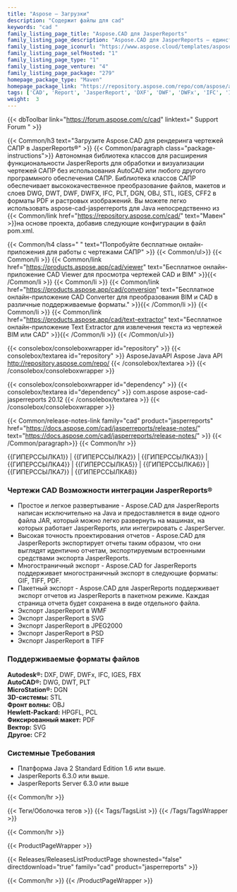 ```yaml
---
title: "Aspose — Загрузки"
description: "Содержит файлы для cad"
keywords: "cad "
family_listing_page_title: "Aspose.CAD для JasperReports"
family_listing_page_description: "Aspose.CAD для JasperReports — единственное решение на рынке, позволяющее экспортировать отчеты из JasperReports в различные форматы файлов векторных и растровых изображений, такие как PDF, WMF, SVG, EMF, BMP, GIF, JPG, JPEG, DICOM, WEBP. , JP2, JPEG2000, PNG, TIFF, PSD и работать с различными форматами файлов CAD и BIM: DWG, DXF, DWT, DGN, DWF, DWFX, IFC, STL, IGES, PLT, CF2, OBJ, HPGL, IGS"
family_listing_page_iconurl: "https://www.aspose.cloud/templates/aspose/img/products/cad/aspose_cad-for-jasperreports.svg"
family_listing_page_selfHosted: "1"
family_listing_page_type: "1"
family_listing_page_venture: "4"
family_listing_page_package: "279"
homepage_package_type: "Maven"
homepage_package_link: "https://repository.aspose.com/repo/com/aspose/aspose-cad-jasperreports/"
tags: ['CAD', 'Report', 'JasperReport', 'DXF', 'DWF', 'DWFx', 'IFC', 'IGES', 'FBX', 'DWG', 'DWT', 'PLT', 'DGN', 'STL', 'OBJ', 'HPGFL', 'PCL', 'PDF', 'SVG', 'CF2', '3D', 'WMF', 'SVG', 'JPEG2000', 'PSD', 'TIFF', 'Java', 'JAR']
weight:  3
---
```


{{< dbToolbar link="https://forum.aspose.com/c/cad" linktext=" Support Forum " >}}

{{< Common/h3 text="Загрузите Aspose.CAD для рендеринга чертежей САПР в JasperReports®"  >}}
{{< Common/paragraph class="package-instructions">}}
Автономная библиотека классов для расширения функциональности JasperReports для обработки и визуализации чертежей САПР без использования AutoCAD или любого другого программного обеспечения САПР. Библиотека классов САПР обеспечивает высококачественное преобразование файлов, макетов и слоев DWG, DWT, DWF, DWFX, IFC, PLT, DGN, OBJ, STL, IGES, CFF2 в форматы PDF и растровых изображений.
Вы можете легко использовать aspose-cad-jasperreports для Java непосредственно из
{{< Common/link href="https://repository.aspose.com/cad/" text="Мавен"  >}}на основе проекта, добавив следующие конфигурации в файл pom.xml.

{{< Common/h4 class=" " text="Попробуйте бесплатные онлайн-приложения для работы с чертежами САПР" >}}
{{< Common/ul>}}
{{< Common/li >}}
{{< Common/link href="https://products.aspose.app/cad/viewer" text="Бесплатное онлайн-приложение CAD Viewer для просмотра чертежей CAD и BIM"  >}}{{< /Common/li >}}
{{< Common/li >}}
{{< Common/link href="https://products.aspose.app/cad/conversion" text="Бесплатное онлайн-приложение CAD Converter для преобразования BIM и CAD в различные поддерживаемые форматы."  >}}{{< /Common/li >}}
{{< Common/li >}}
{{< Common/link href="https://products.aspose.app/cad/text-extractor" text="Бесплатное онлайн-приложение Text Extractor для извлечения текста из чертежей BIM или CAD"  >}}{{< /Common/li >}}
{{< /Common/ul>}}

{{< consolebox/consoleboxwrapper id="repository" >}}
   {{< consolebox/textarea id="repository" >}}
      <repository>
      <id>AsposeJavaAPI</id>
      <name>Aspose Java API</name>
      <url>http://repository.aspose.com/repo/</url>
      </repository>
   {{< /consolebox/textarea >}}
{{< /consolebox/consoleboxwrapper >}}

{{< consolebox/consoleboxwrapper id="dependency" >}}
   {{< consolebox/textarea id="dependency" >}}
      <dependency>
      <groupId>com.aspose</groupId>
      <artifactId>aspose-cad-jasperreports</artifactId>
      <version>20.12</version>
      </dependency>
   {{< /consolebox/textarea >}}
{{< /consolebox/consoleboxwrapper >}}

{{< Common/release-notes-link family="cad" product="jasperreports" href="https://docs.aspose.com/cad/jasperreports/release-notes/" text="https://docs.aspose.com/cad/jasperreports/release-notes/"  >}}
{{< /Common/paragraph>}}
{{< Common/hr >}}

{{ГИПЕРССЫЛКА1}} | {{ГИПЕРССЫЛКА2}} | {{ГИПЕРССЫЛКА3}} | {{ГИПЕРССЫЛКА4}} | {{ГИПЕРССЫЛКА5}} | {{ГИПЕРССЫЛКА6}} | {{ГИПЕРССЫЛКА7}} | {{ГИПЕРССЫЛКА8}}

### Чертежи CAD Возможности интеграции JasperReports®

- Простое и легкое развертывание - Aspose.CAD для JasperReports написан исключительно на Java и предоставляется в виде одного файла JAR, который можно легко развернуть на машинах, на которых работает JasperReports, или интегрировать с JasperServer.
- Высокая точность проектирования отчетов - Aspose.CAD для JasperReports экспортирует отчеты таким образом, что они выглядят идентично отчетам, экспортируемым встроенными средствами экспорта JasperReports.
- Многостраничный экспорт - Aspose.CAD for JasperReports поддерживает многостраничный экспорт в следующие форматы: GIF, TIFF, PDF.
- Пакетный экспорт - Aspose.CAD для JasperReports поддерживает экспорт отчетов из JasperReports в пакетном режиме. Каждая страница отчета будет сохранена в виде отдельного файла.
- Экспорт JasperReport в WMF
- Экспорт JasperReport в SVG
- Экспорт JasperReport в JPEG2000
- Экспорт JasperReport в PSD
- Экспорт JasperReport в TIFF

### Поддерживаемые форматы файлов

**Autodesk®:** DXF, DWF, DWFx, IFC, IGES, FBX\
**AutoCAD®:** DWG, DWT, PLT\
**MicroStation®:** DGN\
**3D-системы:** STL\
**Фронт волны:** OBJ\
**Hewlett-Packard:** HPGFL, PCL\
**Фиксированный макет:** PDF\
**Вектор:** SVG\
**Другое:** CF2

### Системные Требования

- Платформа Java 2 Standard Edition 1.6 или выше.
- JasperReports 6.3.0 или выше.
- JasperReports Server 6.3.0 или выше

{{< Common/hr >}}

{{< Теги/Оболочка тегов >}}
 {{< Tags/TagsList >}}
{{< /Tags/TagsWrapper >}}

{{< Common/hr >}}

{{< ProductPageWrapper >}}
<!-- ReleasesListProductPage-->
   {{< Releases/ReleasesListProductPage shownested="false"  directdownload="true" family="cad" product="jasperreports" >}}
<!-- /ReleasesListProductPage-->
{{< Common/hr >}}
{{< /ProductPageWrapper >}}

